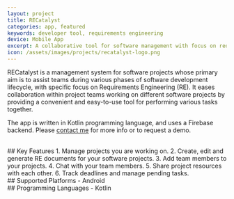```yaml
---
layout: project
title: RECatalyst
categories: app, featured
keywords: developer tool, requirements engineering
device: Mobile App
excerpt: A collaborative tool for software management with focus on requirements engineering.
icon: /assets/images/projects/recatalyst-logo.png
---
```


RECatalyst is a management system for software projects whose primary aim is to assist teams during various phases of software development lifecycle, with specific focus on Requirements Engineering (RE). It eases collaboration within
project teams working on different software projects by providing a convenient and easy-to-use tool for performing various tasks together.

The app is written in Kotlin programming language, and uses a Firebase backend. Please <a href="/contact/">contact me</a> for more info or to request a demo.

<br>
## Key Features
1. Manage projects you are working on.
2. Create, edit and generate RE documents for your software projects.
3. Add team members to your projects.
4. Chat with your team members.
5. Share project resources with each other.
6. Track deadlines and manage pending tasks.

<br>
## Supported Platforms
- Android

<br>
## Programming Languages
- Kotlin
